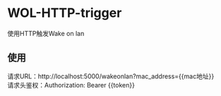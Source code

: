 # WOL-HTTP-trigger
使用HTTP触发Wake on lan
## 使用
请求URL：http://localhost:5000/wakeonlan?mac_address={{mac地址}}  
请求头鉴权：Authorization: Bearer {{token}}